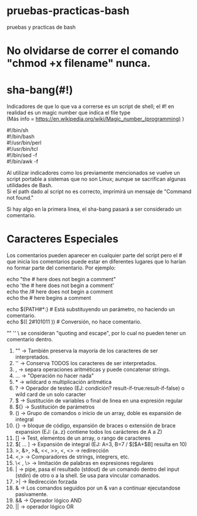 # pruebas-practicas-bash
pruebas y practicas de bash 


# No olvidarse de correr el comando "chmod +x filename" nunca.


# sha-bang(#!)
Indicadores de que lo que va a correrse es un script de shell; el #! en realidad es un magic number que indica el file type <br>
(Más info = https://en.wikipedia.org/wiki/Magic_number_(programming) )

#!/bin/sh  <br>
#!/bin/bash <br>
#!/usr/bin/perl <br>
#!/usr/bin/tcl <br>
#!/bin/sed -f <br>
#!/bin/awk -f <br>

Al utilizar indicadores como los previamente mencionados se vuelve un script portable a sistemas que no son Linux; aunque se sacrifican algunas utilidades de Bash. <br>
Si el path dado al script no es correcto, imprimirá un mensaje de "Command not found." <br>

Si hay algo en la primera linea, el sha-bang pasará a ser considerado un comentario. 


# Caracteres Especiales

Los comentarios pueden aparecer en cualquier parte del script pero el # que inicia los comentarios puede estar en diferentes lugares que lo harían no formar parte del comentario. Por ejemplo: <br>

echo "the # here does not begin a comment" <br>
echo 'the # here does not begin a comment' <br>
echo the /# here does not begin a comment <br>
echo the # here begins a comment <br>

echo ${PATH#*:} # Está substituyendo un parámetro, no haciendo un comentario. <br>
echo $(( 2#101011 ))  # Conversión, no hace comentario. <br>

"" '' \ se consideran "quoting and escape", por lo cual no pueden tener un comentario dentro. <br>
<ol>
<li> "" -> También preserva la mayoría de los caracteres de ser interpretados.</li>
<li> '' -> Conserva TODOS los caracteres de ser interpretados.</li>
<li> , -> separa operaciones aritméticas y puede concatenar strings.</li>
<li> ... -> "Operación no hacer nada" </li>
<li> * -> wildcard o multiplicación aritmética </li>
<li> ? -> Operador de testeo (EJ: condición? result-if-true:result-if-false) o wild card de un solo caracter</li>
<li> $ -> Sustitución de variables o final de linea en una expresión regular </li>
<li> ${} -> Sustitución de parámetros </li>
<li> () -> Grupo de comandos o inicio de un array, doble es expansión de integral </li>
<li> {} -> bloque de código, expansión de braces o extensión de brace expansion (EJ: {a..z} contiene todos los carácteres de A a Z) </li>
<li> [] -> Test, elementos de un array, o rango de caracteres </li>
<li> $[ ... ] -> Expansión de integral (EJ: A=3, B=7 / $[$A+$B] resulta en 10) </li>
<li> >, &>, >&, <<, >>, <, <> -> redirección </li>
<li> <,> -> Comparadores de strings, integrers, etc. </li>
<li> \< , \>  -> limitación de palabras en expresiones regulares </li>
<li> | -> pipe, pasa el resultado (stdout) de un comando dentro del input (stdin) de otro o a la shell. Se usa para vincular comanados. </li>
<li> >| -> Redirección forzada </li>
<li> & -> Los comandos seguidos por un & van a continuar ejecutandose pasivamente. </li>
<li> && -> Operador lógico AND </li>
<li> || -> operador lógico OR </li>
</ol>
